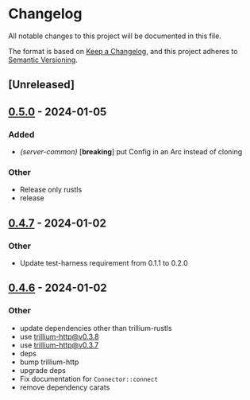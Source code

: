 # Changelog
All notable changes to this project will be documented in this file.

The format is based on [Keep a Changelog](https://keepachangelog.com/en/1.0.0/),
and this project adheres to [Semantic Versioning](https://semver.org/spec/v2.0.0.html).

## [Unreleased]

## [0.5.0](https://github.com/trillium-rs/trillium/compare/trillium-server-common-v0.4.7...trillium-server-common-v0.5.0) - 2024-01-05

### Added
- *(server-common)* [**breaking**] put Config in an Arc instead of cloning

### Other
- Release only rustls
- release

## [0.4.7](https://github.com/trillium-rs/trillium/compare/trillium-server-common-v0.4.6...trillium-server-common-v0.4.7) - 2024-01-02

### Other
- Update test-harness requirement from 0.1.1 to 0.2.0

## [0.4.6](https://github.com/trillium-rs/trillium/compare/trillium-server-common-v0.4.5...trillium-server-common-v0.4.6) - 2024-01-02

### Other
- update dependencies other than trillium-rustls
- use trillium-http@v0.3.8
- use trillium-http@v0.3.7
- deps
- bump trillium-http
- upgrade deps
- Fix documentation for `Connector::connect`
- remove dependency carats
